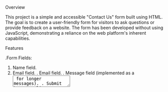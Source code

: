 Overview

This project is a simple and accessible "Contact Us" form built using HTML. The goal is to create a user-friendly form for visitors to ask questions or provide feedback on a website. The form has been developed without using JavaScript, demonstrating a reliance on the web platform's inherent capabilities.

Features

  .Form Fields:
  
  1. Name field.
  2. Email field.
. Email field.
. Message field (implemented as a <textarea> for longer messages).
. Submit button.

Submission:

The form is set to submit data to the specified API URL (https://www.greatfrontend.com/api/questions/contact-form) using the HTTP POST method.

Accessibility:

Fields are linked to <label> elements for improved accessibility.
<label for="some-id"> and <input id="some-id"> are used to define the relationship between labels and inputs.

Styling:

  . The form is styled for better presentation, with a clean and responsive design.
  
  . The "Send" button has a grey background color for a modern and sleek appearance.
  
How to Use
Fill in the required information in the respective fields.
Click on the "Send" button to submit the form.

Testing
Fields can be updated individually.
Form submission can be triggered by clicking the "Send" button or hitting enter on the fields.
Success alert is displayed if all fields are filled during submission.

Technologies Used
HTML
CSS
